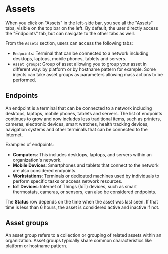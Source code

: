# Assets

When you click on "Assets" in the left-side bar, you see all the "Assets" tabs, visible on the top bar on the left.
By default, the user directly access the "Endpoints" tab, but can navigate to the other tabs as well.

From the `Assets` section, users can access the following tabs:

- `Endpoints`: Terminal that can be connected to a network including desktops, laptops, mobile phones, tablets and
  servers.
- `Asset groups`: Group of asset allowing you to group your asset in different way: by platform or by hostname pattern
  for example. Some injects can take asset groups as parameters allowing mass actions to be performed.

## Endpoints

An endpoint is a terminal that can be connected to a network including desktops, laptops, mobile phones, tablets and
servers. The list of endpoints continues to grow and now includes less traditional items, such as printers, cameras,
electronic devices, smart watches, health tracking devices, navigation systems and other terminals that can be connected
to the Internet.

Examples of endpoints:

- **Computers**: This includes desktops, laptops, and servers within an organization's network.
- **Mobile Devices**: Smartphones and tablets that connect to the network are also considered endpoints.
- **Workstations**: Terminals or dedicated machines used by individuals to perform specific tasks or access network
  resources.
- **IoT Devices**: Internet of Things (IoT) devices, such as smart thermostats, cameras, or sensors, can also be
  considered endpoints.

The **Status** row depends on the time when the asset was last seen. If that time is less than 6 hours, the asset is considered active and inactive if not.

## Asset groups

An asset group refers to a collection or grouping of related assets within an organization. Asset groups typically share
common characteristics like platform or hostname pattern.
